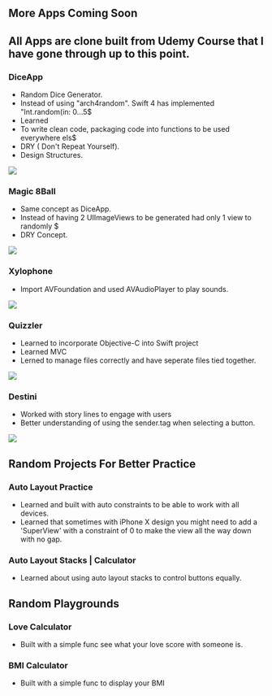 ## More Apps Coming Soon

## All Apps are clone built from Udemy Course that I have gone through up to this point.

### DiceApp
- Random Dice Generator.
- Instead of using "arch4random". Swift 4 has implemented "Int.random(in: 0...5$
- Learned
 - To write clean code, packaging code into functions to be used everywhere els$
 - DRY ( Don't Repeat Yourself).
 - Design Structures.

![](https://i.imgur.com/QidjRno.png)

### Magic 8Ball
- Same concept as DiceApp.
- Instead of having 2 UIImageViews to be generated had only 1 view to randomly $
- DRY Concept.

![](https://i.imgur.com/IufQRJV.png)

### Xylophone
- Import AVFoundation and used AVAudioPlayer to play sounds.

![](https://i.imgur.com/pXJmDWa.png)

### Quizzler
- Learned to incorporate Objective-C into Swift project
- Learned MVC
- Lerned to manage files correctly and have seperate files tied together.

![](https://i.imgur.com/OnImEJo.png)

### Destini
- Worked with story lines to engage with users
- Better understanding of using the sender.tag when selecting a button.

![](https://i.imgur.com/gNSNQEy.png)

## Random Projects For Better Practice

### Auto Layout Practice
- Learned and built with auto constraints to be able to work with all devices.
- Learned that sometimes with iPhone X design you might need to add a 'SuperView' with a constraint of 0 to make the view all the way down with no gap.

### Auto Layout Stacks | Calculator
- Learned about using auto layout stacks to control buttons equally.

## Random Playgrounds

### Love Calculator
- Built with a simple func see what your love score with someone is.

### BMI Calculator
- Built with a simple func to display your BMI
